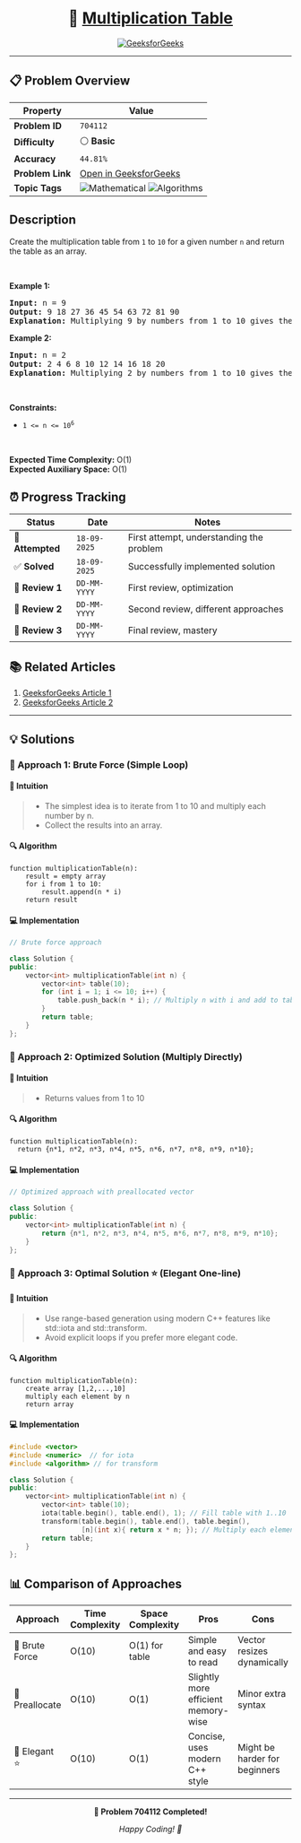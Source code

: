 <div align="center">

# 🧠 [Multiplication Table](https://www.geeksforgeeks.org/problems/print-table0303/1)

[![GeeksforGeeks](https://img.shields.io/badge/GeeksforGeeks-Problem-0F9D58?style=for-the-badge&logo=geeksforgeeks&logoColor=white)](https://www.geeksforgeeks.org/problems/print-table0303/1)

</div>

---

## 📋 Problem Overview

| Property         | Value                                                                                                                                                             |
| ---------------- | ----------------------------------------------------------------------------------------------------------------------------------------------------------------- |
| **Problem ID**   | `704112`                                                                                                                                                          |
| **Difficulty**   | ⚪ **Basic**                                                                                                                                                      |
| **Accuracy**     | `44.81%`                                                                                                                                                          |
| **Problem Link** | [Open in GeeksforGeeks](https://www.geeksforgeeks.org/problems/print-table0303/1)                                                                                 |
| **Topic Tags**   | ![Mathematical](https://img.shields.io/badge/-Mathematical-blue?style=flat-square) ![Algorithms](https://img.shields.io/badge/-Algorithms-blue?style=flat-square) |

## Description

<!-- description:start -->

<p>Create the multiplication table from <code>1</code> to <code>10</code> for a given number <code>n</code> and return the table as an array.</p>

<p>&nbsp;</p>
<p><strong class="example">Example 1:</strong></p>

<pre>
<strong>Input:</strong> n = 9
<strong>Output:</strong> 9 18 27 36 45 54 63 72 81 90
<strong>Explanation:</strong> Multiplying 9 by numbers from 1 to 10 gives the sequence.
</pre>

<p><strong class="example">Example 2:</strong></p>

<pre>
<strong>Input:</strong> n = 2
<strong>Output:</strong> 2 4 6 8 10 12 14 16 18 20
<strong>Explanation:</strong> Multiplying 2 by numbers from 1 to 10 gives the sequence.
</pre>

<p>&nbsp;</p>
<p><strong>Constraints:</strong></p>

<ul>
  <li><code>1 &lt;= n &lt;= 10<sup>6</sup></code></li>
</ul>

<p>&nbsp;</p>
<p><strong>Expected Time Complexity:</strong> O(1)<br>
<strong>Expected Auxiliary Space:</strong> O(1)</p>
<!-- description:end -->

## ⏰ Progress Tracking

| Status           | Date         | Notes                                    |
| ---------------- | ------------ | ---------------------------------------- |
| 🎯 **Attempted** | `18-09-2025` | First attempt, understanding the problem |
| ✅ **Solved**    | `18-09-2025` | Successfully implemented solution        |
| 🔄 **Review 1**  | `DD-MM-YYYY` | First review, optimization               |
| 🔄 **Review 2**  | `DD-MM-YYYY` | Second review, different approaches      |
| 🔄 **Review 3**  | `DD-MM-YYYY` | Final review, mastery                    |

## 📚 Related Articles

1. [GeeksforGeeks Article 1](https://www.geeksforgeeks.org/cpp-program-to-print-multiplication-table-of-a-number/)
2. [GeeksforGeeks Article 2](https://www.geeksforgeeks.org/program-to-print-multiplication-table-of-a-number/)

---

## 💡 Solutions

### 🥉 Approach 1: Brute Force (Simple Loop)

#### 📝 Intuition

> - The simplest idea is to iterate from 1 to 10 and multiply each number by n.
> - Collect the results into an array.

#### 🔍 Algorithm

```pseudo
function multiplicationTable(n):
    result = empty array
    for i from 1 to 10:
        result.append(n * i)
    return result
```

#### 💻 Implementation

```cpp
// Brute force approach

class Solution {
public:
    vector<int> multiplicationTable(int n) {
        vector<int> table(10);
        for (int i = 1; i <= 10; i++) {
            table.push_back(n * i); // Multiply n with i and add to table
        }
        return table;
    }
};
```

### 🥈 Approach 2: Optimized Solution (Multiply Directly)

#### 📝 Intuition

> - Returns values ​​from 1 to 10

#### 🔍 Algorithm

```pseudo
function multiplicationTable(n):
  return {n*1, n*2, n*3, n*4, n*5, n*6, n*7, n*8, n*9, n*10};
```

#### 💻 Implementation

```cpp
// Optimized approach with preallocated vector

class Solution {
public:
    vector<int> multiplicationTable(int n) {
        return {n*1, n*2, n*3, n*4, n*5, n*6, n*7, n*8, n*9, n*10};
    }
};
```

### 🥇 Approach 3: Optimal Solution ⭐ (Elegant One-line)

#### 📝 Intuition

> - Use range-based generation using modern C++ features like std::iota and std::transform.
> - Avoid explicit loops if you prefer more elegant code.

#### 🔍 Algorithm

```pseudo
function multiplicationTable(n):
    create array [1,2,...,10]
    multiply each element by n
    return array
```

#### 💻 Implementation

```cpp
#include <vector>
#include <numeric>  // for iota
#include <algorithm> // for transform

class Solution {
public:
    vector<int> multiplicationTable(int n) {
        vector<int> table(10);
        iota(table.begin(), table.end(), 1); // Fill table with 1..10
        transform(table.begin(), table.end(), table.begin(),
                  [n](int x){ return x * n; }); // Multiply each element by n
        return table;
    }
};
```

## 📊 Comparison of Approaches

| Approach       | Time Complexity | Space Complexity | Pros                                | Cons                          |
| -------------- | --------------- | ---------------- | ----------------------------------- | ----------------------------- |
| 🥉 Brute Force | O(10)           | O(1) for table   | Simple and easy to read             | Vector resizes dynamically    |
| 🥈 Preallocate | O(10)           | O(1)             | Slightly more efficient memory-wise | Minor extra syntax            |
| 🥇 Elegant ⭐  | O(10)           | O(1)             | Concise, uses modern C++ style      | Might be harder for beginners |

---

<div align="center">

**🎯 Problem 704112 Completed!**

_Happy Coding! 🚀_

</div>

